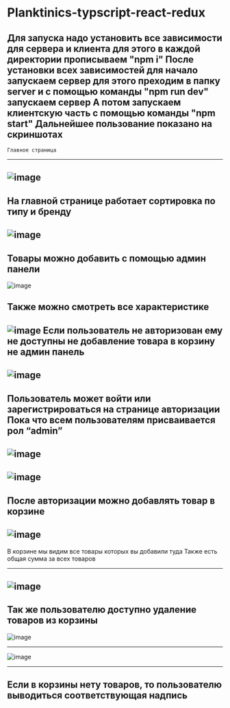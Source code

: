 # Planktinics-typscript-react-redux

Для запуска надо установить все зависимости для сервера и клиента
для этого в каждой директории прописываем "npm i"
После установки всех зависимостей для начало запускаем сервер для этого преходим в папку server и с помощью команды "npm run dev" запускаем сервер
А потом запускаем клиентскую часть с помощью команды "npm start"
Дальнейшее пользование показано на скриншотах 
---------------------------------------------------------------------------------------------------------------
    Главное страница 
---------------------------------------------------------------------------------------------------------------
![image](https://user-images.githubusercontent.com/74898494/133442257-5ac79a01-f1d3-45e8-8c60-f424f721e8f3.png)
---------------------------------------------------------------------------------------------------------------
На главной странице работает сортировка по типу  и бренду 
---------------------------------------------------------------------------------------------------------------
![image](https://user-images.githubusercontent.com/74898494/133443769-34859666-e2da-481e-b2b9-42d49b3fa2ef.png)
---------------------------------------------------------------------------------------------------------------

Товары можно добавить с помощью админ панели 
---------------------------------------------------------------------------------------------------------------
![image](https://user-images.githubusercontent.com/74898494/133445096-261ba6a3-d015-49fa-9bab-68728f2a9a98.png)


Также можно смотреть все характеристике 
---------------------------------------------------------------------------------------------------------------
![image](https://user-images.githubusercontent.com/74898494/133445440-52160494-e82a-48d1-b30f-57353cc223e6.png)
Если пользователь не авторизован ему не доступны не добавление товара в корзину не админ панель 
---------------------------------------------------------------------------------------------------------------
![image](https://user-images.githubusercontent.com/74898494/146887766-10a6c7af-159f-444f-a384-f44a207d5c28.png)
---------------------------------------------------------------------------------------------------------------
Пользователь может войти или зарегистрироваться на странице авторизации 
Пока что всем пользователям присваивается рол “admin”
---------------------------------------------------------------------------------------------------------------
![image](https://user-images.githubusercontent.com/74898494/146887871-a70ae686-4fad-446d-91e5-4441292f9926.png)
----------------------------------------------------------------------------------------------------------
![image](https://user-images.githubusercontent.com/74898494/146887997-58b6c812-030b-47ec-a4a1-5198a157ff15.png)
---------------------------------------------------------------------------------------------------------------
После авторизации можно добавлять товар в корзине 
---------------------------------------------------------------------------------------------------------------
![image](https://user-images.githubusercontent.com/74898494/146888866-596ad1bf-804c-44ed-8c88-d9fc09c5ae9a.png)
---------------------------------------------------------------------------------------------------------------
В корзине мы видим все товары которых вы добавили туда 
Также есть общая сумма за всех товаров 

---------------------------------------------------------------------------------------------------------------
![image](https://user-images.githubusercontent.com/74898494/146889166-d0604ffb-83fd-4502-8169-77bf790a0e2d.png)
---------------------------------------------------------------------------------------------------------------
Так же пользователю доступно удаление товаров из корзины  
---------------------------------------------------------------------------------------------------------------
![image](https://user-images.githubusercontent.com/74898494/146889568-ffd281e4-dde1-4e7f-b871-20433a4161c2.png)

--------------------------------------------------------------------------------------------------------------- 
![image](https://user-images.githubusercontent.com/74898494/146889679-c29b0a8b-3083-4580-846d-93fe0e50be7b.png)

--------------------------------------------------------------------------------------------------------------- 
Если в корзины нету товаров, то пользователю выводиться соответствующая надпись 
--------------------------------------------------------------------------------------------------------------- 

